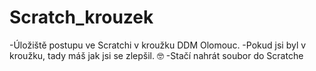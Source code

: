 # Scratch_krouzek
 -Úložiště postupu ve Scratchi v kroužku DDM Olomouc.
 -Pokud jsi byl v kroužku, tady máš jak jsi se zlepšil. 🤓
 -Stačí nahrát soubor do Scratche
